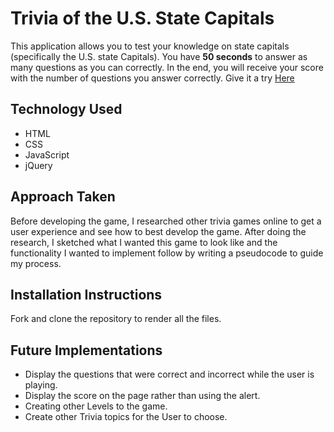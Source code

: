 # Trivia of the U.S. State Capitals

This application allows you to test your knowledge on state capitals (specifically the U.S. state Capitals). You have **50 seconds** to answer as many questions as you can correctly. In the end, you will receive your score with the number of questions you answer correctly. Give it a try [Here](https://amspears.github.io/Trivia/)

## Technology Used

- HTML
- CSS
- JavaScript
- jQuery

## Approach Taken

Before developing the game, I researched other trivia games online to get a user experience and see how to best develop the game. After doing the research, I sketched what I wanted this game to look like and the functionality I wanted to implement follow by writing a pseudocode to guide my process.

## Installation Instructions

Fork and clone the repository to render all the files.
<!-- You should mention what I should do once I clone it down.  Do I need to open anything? -->
## Future Implementations

 - Display the questions that were correct and incorrect while the user is playing.
 - Display the score on the page rather than using the alert.
 - Creating other Levels to the game.
 - Create other Trivia topics for the User to choose.

<!-- Good job on the README!  Consider adding in a 'Features/User' stories section as well.  Go ahead and put where you got the map from in the README as well. -->
